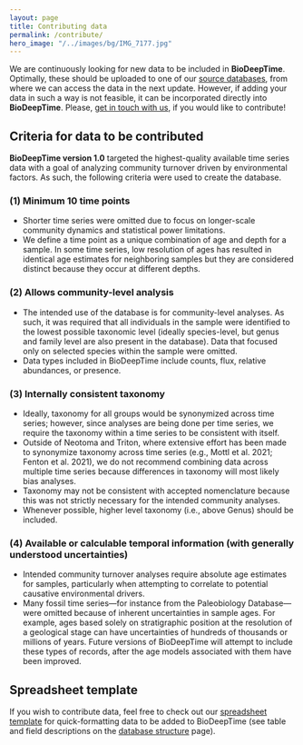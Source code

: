 ```yaml
---
layout: page
title: Contributing data
permalink: /contribute/
hero_image: "/../images/bg/IMG_7177.jpg"
---
```


We are continuously looking for new data to be included in **BioDeepTime**. Optimally, these should be uploaded to one of our [source databases]({{site.url}}{{site.baseurl}}/database/contributing/), from where we can access the data in the next update. However, if adding your data in such a way is not feasible, it can be incorporated directly into **BioDeepTime**. Please, [get in touch with us]({{site.url}}{{site.baseurl}}/contact/), if you would like to contribute! 

## Criteria for data to be contributed 

**BioDeepTime version 1.0** targeted the highest-quality available time series data with a goal of analyzing community turnover driven by environmental factors. As such, the following criteria were used to create the database.

### (1) Minimum 10 time points
* Shorter time series were omitted due to focus on longer-scale community dynamics and statistical power limitations.
* We define a time point as a unique combination of age and depth for a sample. In some time series, low resolution of ages has resulted in identical age estimates for neighboring samples but they are considered distinct because they occur at different depths.

### (2) Allows community-level analysis
* The intended use of the database is for community-level analyses. As such, it was required that all individuals in the sample were identified to the lowest possible taxonomic level (ideally species-level, but genus and family level are also present in the database). Data that focused only on selected species within the sample were omitted. 
* Data types included in BioDeepTime include counts, flux, relative abundances, or presence. 


### (3) Internally consistent taxonomy

* Ideally, taxonomy for all groups would be synonymized across time series; however, since analyses are being done per time series, we require the taxonomy within a time series to be consistent with itself.
* Outside of Neotoma and Triton, where extensive effort has been made to synonymize taxonomy across time series (e.g., Mottl et al. 2021; Fenton et al. 2021), we do not recommend combining data across multiple time series because differences in taxonomy will most likely  bias analyses.
* Taxonomy may not be consistent with accepted nomenclature because this was not strictly necessary for the intended community analyses.
* Whenever possible, higher level taxonomy (i.e., above Genus) should be included.

### (4) Available or calculable temporal information (with generally understood uncertainties)
* Intended community turnover analyses require absolute age estimates for samples, particularly when attempting to correlate to potential causative environmental drivers.
* Many fossil time series—for instance from the Paleobiology Database—were omitted because of inherent uncertainties in sample ages. For example, ages based solely on stratigraphic position at the resolution of a geological stage can have uncertainties of hundreds of thousands or millions of years. Future versions of BioDeepTime will attempt to include these types of records, after the age models associated with them have been improved.


## Spreadsheet template

If you wish to contribute data, feel free to check out our [spreadsheet template]({{site.url}}{{site.baseurl}}/downloads/bdt_spreadsheet_template.xlsx) for quick-formatting data to be added to BioDeepTime (see table and field descriptions on the [database structure]({{site.url}}{{site.baseurl}}/databases/structure/) page). 


